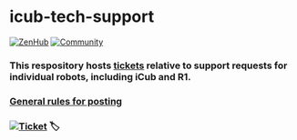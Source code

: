 # icub-tech-support

[![ZenHub](https://img.shields.io/badge/Shipping_faster_with-ZenHub-435198.svg)](https://zenhub.com)
[![Community](https://img.shields.io/badge/Join-Robotology_Community-blue?style=plastic&logo=github)](https://github.com/robotology/community/discussions)

### This respository hosts [**tickets**](../../issues) relative to support requests for individual robots, including iCub and R1.

### [General rules for posting](/.github/SUPPORT.md)

### [![Ticket](https://img.shields.io/badge/Open_Up-New_Support_Request-informational?style=for-the-badge&logo=github)](../../issues/new/choose) :label:
